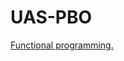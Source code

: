 # UAS-PBO
<a href="https://github.com/torangfym/UAS-PBO/blob/main/note">Functional programming.</a><br><br>
